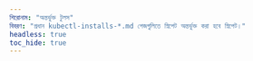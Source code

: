 ```yaml
---
শিরোনাম: "অন্তর্ভুক্ত টুলস"
বিবরণ: "প্রধান kubectl-installs-*.md পেজগুলিতে স্নিপেট অন্তর্ভুক্ত করা হবে স্নিপেট।"
headless: true
toc_hide: true
---
```

